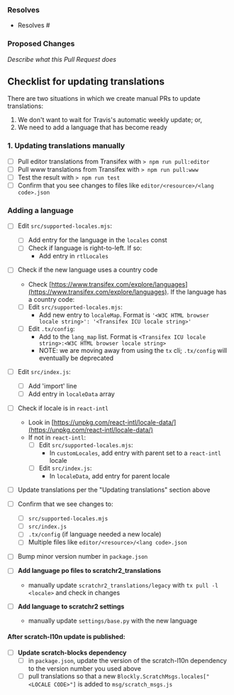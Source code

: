 ### Resolves

- Resolves #

### Proposed Changes

_Describe what this Pull Request does_

## Checklist for updating translations

There are two situations in which we create manual PRs to update translations:

1. We don't want to wait for Travis's automatic weekly update; or,
2. We need to add a language that has become ready

### 1. Updating translations manually

* [ ] Pull editor translations from Transifex with `> npm run pull:editor`
* [ ] Pull www translations from Transifex with `> npm run pull:www`
* [ ] Test the result with `> npm run test`
* [ ] Confirm that you see changes to files like `editor/<resource>/<lang code>.json`

### Adding a language

* [ ] Edit `src/supported-locales.mjs`:
  * [ ] Add entry for the language in the `locales` const
  * [ ] Check if language is right-to-left. If so:
    * Add entry in `rtlLocales`

* [ ] Check if the new language uses a country code
  * Check [https://www.transifex.com/explore/languages](https://www.transifex.com/explore/languages). If the language has a country code:
  * [ ] Edit `src/supported-locales.mjs`:
    * Add new entry to `localeMap`. Format is `'<W3C HTML browser locale string>': '<Transifex ICU locale string>'`
  * [ ] Edit `.tx/config`:
    * Add to the `lang_map` list. Format is `<Transifex ICU locale string>:<W3C HTML browser locale string>`
    * NOTE: we are moving away from using the `tx` cli; `.tx/config` will eventually be deprecated

* [ ] Edit `src/index.js`:
  * [ ] Add 'import' line
  * [ ] Add entry in `localeData` array

* [ ] Check if locale is in `react-intl`
  * Look in [https://unpkg.com/react-intl/locale-data/](https://unpkg.com/react-intl/locale-data/)
  * If not in `react-intl`:
    * [ ] Edit `src/supported-locales.mjs`:
      * In `customLocales`, add entry with parent set to a `react-intl` locale
    * [ ] Edit `src/index.js`:
      * In `localeData`, add entry for parent locale

* [ ] Update translations per the "Updating translations" section above
* [ ] Confirm that we see changes to:
    * [ ] `src/supported-locales.mjs`
    * [ ] `src/index.js`
    * [ ] `.tx/config` (if language needed a new locale)
    * [ ] Multiple files like `editor/<resource>/<lang code>.json`

* [ ] Bump minor version number in `package.json`

* [ ] **Add language po files to scratchr2_translations**
    * manually update `scratchr2_translations/legacy` with `tx pull -l <locale>` and check in changes

* [ ] **Add language to scratchr2 settings**
    * manually update `settings/base.py` with the new language

#### After scratch-l10n update is published:
* [ ] **Update scratch-blocks dependency**
    * [ ] in `package.json`, update the version of the scratch-l10n dependency to the version number you used above
    * [ ] pull translations so that a new `Blockly.ScratchMsgs.locales["<LOCALE CODE>"]` is added to `msg/scratch_msgs.js`
